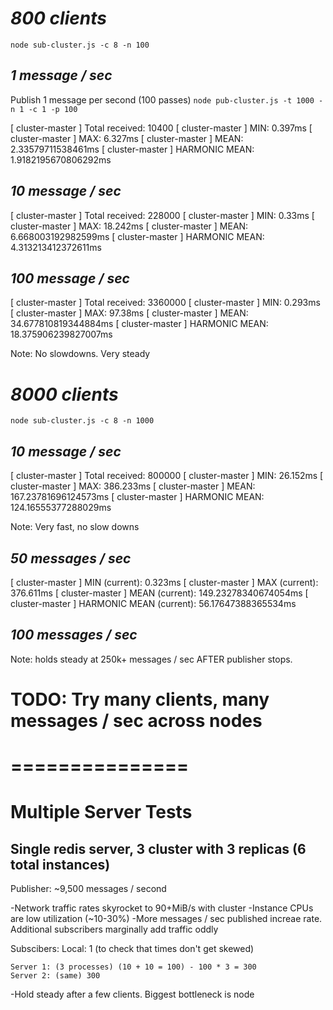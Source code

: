 # *800 clients*
`node sub-cluster.js -c 8 -n 100`

## _1 message / sec_
Publish 1 message per second (100 passes)
`node pub-cluster.js -t 1000 -n 1 -c 1 -p 100`

[  cluster-master  ] 	Total received: 10400
[  cluster-master  ] 		 MIN: 0.397ms
[  cluster-master  ] 		 MAX: 6.327ms
[  cluster-master  ] 		 MEAN: 2.33579711538461ms
[  cluster-master  ] 		 HARMONIC MEAN: 1.9182195670806292ms


## _10 message / sec_
[  cluster-master  ] 	Total received: 228000
[  cluster-master  ] 		 MIN: 0.33ms
[  cluster-master  ] 		 MAX: 18.242ms
[  cluster-master  ] 		 MEAN: 6.668003192982599ms
[  cluster-master  ] 		 HARMONIC MEAN: 4.313213412372611ms

## _100 message / sec_
[  cluster-master  ] 	Total received: 3360000
[  cluster-master  ] 		 MIN: 0.293ms
[  cluster-master  ] 		 MAX: 97.38ms
[  cluster-master  ] 		 MEAN: 34.677810819344884ms
[  cluster-master  ] 		 HARMONIC MEAN: 18.375906239827007ms

Note: No slowdowns. Very steady

# *8000 clients*
`node sub-cluster.js -c 8 -n 1000`

## _10 message / sec_
[  cluster-master  ] 	Total received: 800000
[  cluster-master  ] 		 MIN: 26.152ms
[  cluster-master  ] 		 MAX: 386.233ms
[  cluster-master  ] 		 MEAN: 167.23781696124573ms
[  cluster-master  ] 		 HARMONIC MEAN: 124.16555377288029ms

Note: Very fast, no slow downs

## _50 messages / sec_
[  cluster-master  ] 		 MIN (current): 0.323ms
[  cluster-master  ] 		 MAX (current): 376.611ms
[  cluster-master  ] 		 MEAN (current): 149.23278340674054ms
[  cluster-master  ] 		 HARMONIC MEAN (current): 56.17647388365534ms

## _100 messages / sec_
Note: holds steady at 250k+ messages / sec AFTER publisher stops. 


# TODO: Try many clients, many messages / sec across nodes

# ===============
# Multiple Server Tests

## Single redis server, 3 cluster with 3 replicas (6 total instances)

Publisher:
    ~9,500 messages / second

-Network traffic rates skyrocket to 90+MiB/s with cluster
-Instance CPUs are low utilization (~10-30%)
-More messages / sec published increae rate. Additional subscribers marginally add
traffic oddly

Subscibers:
    Local: 1 (to check that times don't get skewed)

    Server 1: (3 processes) (10 + 10 = 100) - 100 * 3 = 300
    Server 2: (same) 300

-Hold steady after a few clients. Biggest bottleneck is node
